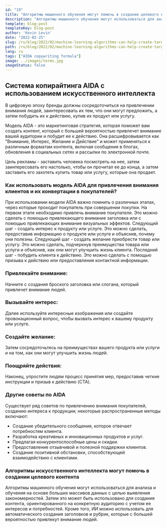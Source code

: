```yaml
---
id: "19"
title: "Алгоритмы машинного обучения могут помочь в создании целевого контента"
description: "Алгоритмы машинного обучения могут использоваться для анализа и обучения на основе больших массивов данных с целью выявления закономерностей. Затем это может быть использовано для создания контента, ориентированного на конкретную аудиторию на основе ее интересов. Используя машинное обучение, компании могут создавать контент, который будет более релевантным для их клиентов и поможет увеличить продажи."
template: blog-post
templateKey: blog-post
author: 'Kevin Levin'
date: "2022-02-25"
slug: /ru/blog/2022/02/machine-learning-algorithms-can-help-create-targeted-content
path: /ru/blog/2022/02/machine-learning-algorithms-can-help-create-targeted-content
lang: ru
tags: ["AIDA copywriting formula"]
image: ../images/terms.jpg
imageStatus: false
---
```

## Система копирайтинга AIDA с использованием искусственного интеллекта

В цифровую эпоху бренды должны сосредоточиться на привлечении внимания людей, заинтересовать их тем, что они могут предложить, а затем побудить их к действию, купив их продукт или услугу.

Модель AIDA - это маркетинговая стратегия, которая поможет вам создать контент, который с большей вероятностью привлечет внимание вашей аудитории и побудит ее к действию. Она расшифровывается как "Внимание, Интерес, Желание и Действие" и может применяться к различным форматам контента, включая сообщения в блогах, обновления в социальных сетях и рассылки по электронной почте.

Цель рекламы - заставить человека посмотреть на нее, затем заинтересовать его настолько, чтобы он прочитал ее до конца, а затем заставить его захотеть купить товар или услугу, которые она продает.



### Как использовать модель AIDA для привлечения внимания клиентов и их конвертации в покупателей?

При использовании модели AIDA важно помнить о различных этапах, через которые проходит покупатель при совершении покупки. На первом этапе необходимо привлечь внимание покупателя. Это можно сделать с помощью привлекающего внимание заголовка или с помощью привлекающих внимание визуальных эффектов. Следующий шаг - создать интерес к продукту или услуге. Это можно сделать, предоставив информацию о продукте или услуге и объяснив, почему они полезны. Следующий шаг - создать желание приобрести товар или услугу. Это можно сделать, подчеркнув преимущества товара или услуги и объяснив, как они могут улучшить жизнь клиента. Последний шаг - побудить клиента к действию. Это можно сделать с помощью призыва к действию или предоставления контактной информации.




### Привлекайте внимание:

Начните с создания броского заголовка или слогана, который привлечет внимание людей.


### Вызывайте интерес:

Далее используйте интересные изображения или создайте провокационный вопрос, чтобы вызвать интерес к вашему продукту или услуге.


### Создайте желание:

Затем сосредоточьтесь на преимуществах вашего продукта или услуги и на том, как они могут улучшить жизнь людей.

### Поощряйте действия:


Наконец, упростите людям процесс принятия мер, предоставив четкие инструкции и призыв к действию (CTA).



### Другие советы по AIDA

Существует ряд советов по привлечению внимания покупателей, созданию интереса к продукции; некоторые распространенные методы включают:

- Создание убедительного сообщения, которое отвечает потребностям клиента.
- Разработка креативных и инновационных продуктов и услуг.
- Предлагая конкурентоспособные цены и скидки.
- Предоставление отзывчивой и полезной поддержки клиентов.
- Создание позитивной обстановки, способствующей взаимодействию с клиентами.



### Алгоритмы искусственного интеллекта могут помочь в создании целевого контента
Алгоритмы машинного обучения могут использоваться для анализа и обучения на основе больших массивов данных с целью выявления закономерностей. Затем это может быть использовано для создания контента, ориентированного на конкретную аудиторию с учетом ее интересов и потребностей. Кроме того, ИИ можно использовать для автоматического создания заголовков и рубрик, которые с большей вероятностью привлекут внимание людей.
